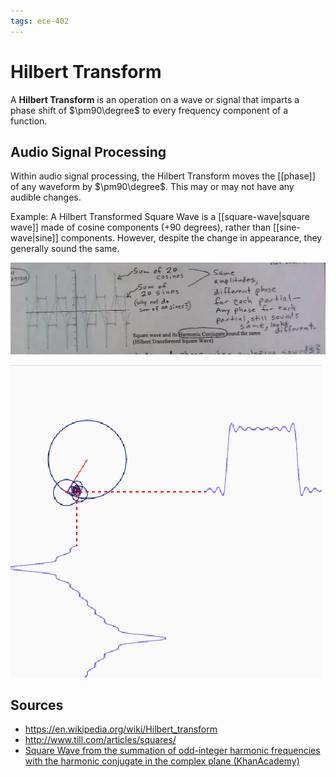 ```yaml
---
tags: ece-402
---
```


# Hilbert Transform

A **Hilbert Transform** is an operation on a wave or signal that imparts a phase shift of $\pm90\degree$ to every frequency component of a function.

## Audio Signal Processing

Within audio signal processing, the Hilbert Transform moves the [[phase]] of any waveform by $\pm90\degree$. This may or may not have any audible changes.

Example: A Hilbert Transformed Square Wave is a [[square-wave|square wave]] made of cosine components (+90 degrees), rather than [[sine-wave|sine]] components. However, despite the change in appearance, they generally sound the same.

![Hilbert Transformed Square Wave](../attachments/hilbert-transformed-square-wave.png)

![P5.js rendition of square wave and its harmonic conjugate](../attachments/square-wave-harmonic-conjugate-khanacademy.png)

## Sources

- <https://en.wikipedia.org/wiki/Hilbert_transform>
- <http://www.till.com/articles/squares/>
- [Square Wave from the summation of odd-integer harmonic frequencies with the harmonic conjugate in the complex plane (KhanAcademy)](https://www.khanacademy.org/computer-programming/square-wave-from-the-summation-of-odd-integer-harmonic-frequencies-with-the-harmonic-conjugate-in-the-complex-plane/5586053021564928)
